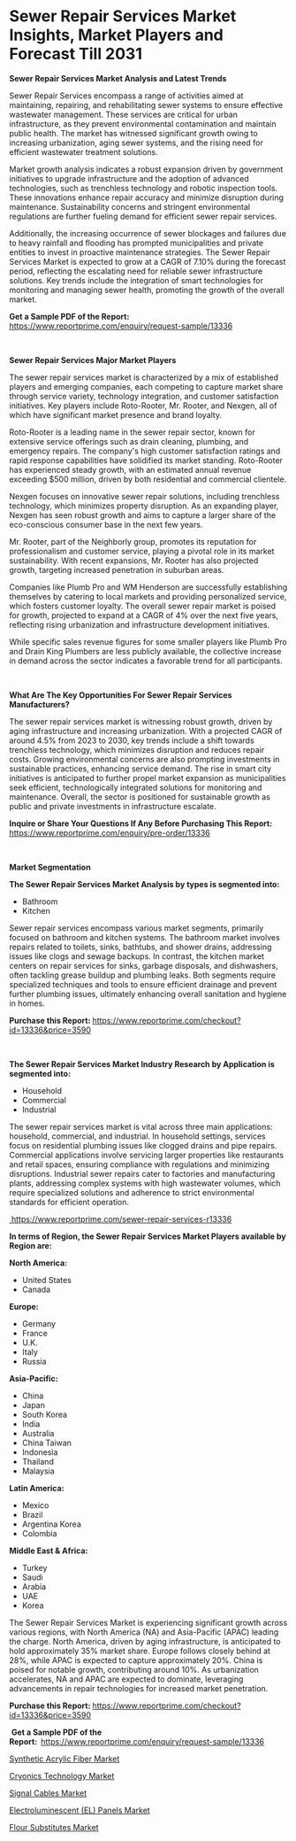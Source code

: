 <p><h1>Sewer Repair Services Market Insights, Market Players and Forecast Till 2031</h1></p><p><strong>Sewer Repair Services Market Analysis and Latest Trends</strong></p>
<p><p>Sewer Repair Services encompass a range of activities aimed at maintaining, repairing, and rehabilitating sewer systems to ensure effective wastewater management. These services are critical for urban infrastructure, as they prevent environmental contamination and maintain public health. The market has witnessed significant growth owing to increasing urbanization, aging sewer systems, and the rising need for efficient wastewater treatment solutions. </p><p>Market growth analysis indicates a robust expansion driven by government initiatives to upgrade infrastructure and the adoption of advanced technologies, such as trenchless technology and robotic inspection tools. These innovations enhance repair accuracy and minimize disruption during maintenance. Sustainability concerns and stringent environmental regulations are further fueling demand for efficient sewer repair services.</p><p>Additionally, the increasing occurrence of sewer blockages and failures due to heavy rainfall and flooding has prompted municipalities and private entities to invest in proactive maintenance strategies. The Sewer Repair Services Market is expected to grow at a CAGR of 7.10% during the forecast period, reflecting the escalating need for reliable sewer infrastructure solutions. Key trends include the integration of smart technologies for monitoring and managing sewer health, promoting the growth of the overall market.</p></p>
<p><strong>Get a Sample PDF of the Report:&nbsp;</strong> <a href="https://www.reportprime.com/enquiry/request-sample/13336">https://www.reportprime.com/enquiry/request-sample/13336</a></p>
<p>&nbsp;</p>
<p><strong>Sewer Repair Services Major Market Players</strong></p>
<p><p>The sewer repair services market is characterized by a mix of established players and emerging companies, each competing to capture market share through service variety, technology integration, and customer satisfaction initiatives. Key players include Roto-Rooter, Mr. Rooter, and Nexgen, all of which have significant market presence and brand loyalty.</p><p>Roto-Rooter is a leading name in the sewer repair sector, known for extensive service offerings such as drain cleaning, plumbing, and emergency repairs. The company's high customer satisfaction ratings and rapid response capabilities have solidified its market standing. Roto-Rooter has experienced steady growth, with an estimated annual revenue exceeding $500 million, driven by both residential and commercial clientele.</p><p>Nexgen focuses on innovative sewer repair solutions, including trenchless technology, which minimizes property disruption. As an expanding player, Nexgen has seen robust growth and aims to capture a larger share of the eco-conscious consumer base in the next few years.</p><p>Mr. Rooter, part of the Neighborly group, promotes its reputation for professionalism and customer service, playing a pivotal role in its market sustainability. With recent expansions, Mr. Rooter has also projected growth, targeting increased penetration in suburban areas.</p><p>Companies like Plumb Pro and WM Henderson are successfully establishing themselves by catering to local markets and providing personalized service, which fosters customer loyalty. The overall sewer repair market is poised for growth, projected to expand at a CAGR of 4% over the next five years, reflecting rising urbanization and infrastructure development initiatives.</p><p>While specific sales revenue figures for some smaller players like Plumb Pro and Drain King Plumbers are less publicly available, the collective increase in demand across the sector indicates a favorable trend for all participants.</p></p>
<p>&nbsp;</p>
<p><strong>What Are The Key Opportunities For Sewer Repair Services Manufacturers?</strong></p>
<p><p>The sewer repair services market is witnessing robust growth, driven by aging infrastructure and increasing urbanization. With a projected CAGR of around 4.5% from 2023 to 2030, key trends include a shift towards trenchless technology, which minimizes disruption and reduces repair costs. Growing environmental concerns are also prompting investments in sustainable practices, enhancing service demand. The rise in smart city initiatives is anticipated to further propel market expansion as municipalities seek efficient, technologically integrated solutions for monitoring and maintenance. Overall, the sector is positioned for sustainable growth as public and private investments in infrastructure escalate.</p></p>
<p><strong>Inquire or Share Your Questions If Any Before Purchasing This Report:</strong> <a href="https://www.reportprime.com/enquiry/pre-order/13336">https://www.reportprime.com/enquiry/pre-order/13336</a></p>
<p>&nbsp;</p>
<p><strong>Market Segmentation</strong></p>
<p><strong>The Sewer Repair Services Market Analysis by types is segmented into:</strong></p>
<p><ul><li>Bathroom</li><li>Kitchen</li></ul></p>
<p><p>Sewer repair services encompass various market segments, primarily focused on bathroom and kitchen systems. The bathroom market involves repairs related to toilets, sinks, bathtubs, and shower drains, addressing issues like clogs and sewage backups. In contrast, the kitchen market centers on repair services for sinks, garbage disposals, and dishwashers, often tackling grease buildup and plumbing leaks. Both segments require specialized techniques and tools to ensure efficient drainage and prevent further plumbing issues, ultimately enhancing overall sanitation and hygiene in homes.</p></p>
<p><strong>Purchase this Report:&nbsp;</strong><a href="https://www.reportprime.com/checkout?id=13336&price=3590">https://www.reportprime.com/checkout?id=13336&price=3590</a></p>
<p>&nbsp;</p>
<p><strong>The Sewer Repair Services Market Industry Research by Application is segmented into:</strong></p>
<p><ul><li>Household</li><li>Commercial</li><li>Industrial</li></ul></p>
<p><p>The sewer repair services market is vital across three main applications: household, commercial, and industrial. In household settings, services focus on residential plumbing issues like clogged drains and pipe repairs. Commercial applications involve servicing larger properties like restaurants and retail spaces, ensuring compliance with regulations and minimizing disruptions. Industrial sewer repairs cater to factories and manufacturing plants, addressing complex systems with high wastewater volumes, which require specialized solutions and adherence to strict environmental standards for efficient operation.</p></p>
<p><a href="https://www.reportprime.com/sewer-repair-services-r13336">&nbsp;https://www.reportprime.com/sewer-repair-services-r13336</a></p>
<p><strong>In terms of Region, the Sewer Repair Services Market Players available by Region are:</strong></p>
<p>
    <p> <strong> North America: </strong>
        <ul>
            <li>United States</li>
            <li>Canada</li>
        </ul>
        </p> 
    <p> <strong> Europe: </strong>
        <ul>
            <li>Germany</li>
            <li>France</li>
            <li>U.K.</li>
            <li>Italy</li>
            <li>Russia</li>
        </ul>
        </p> 
    <p> <strong> Asia-Pacific: </strong>
        <ul>
            <li>China</li>
            <li>Japan</li>
            <li>South Korea</li>
            <li>India</li>
            <li>Australia</li>
            <li>China Taiwan</li>
            <li>Indonesia</li>
            <li>Thailand</li>
            <li>Malaysia</li>
        </ul>
        </p> 
    <p> <strong> Latin America: </strong>
        <ul>
            <li>Mexico</li>
            <li>Brazil</li>
            <li>Argentina Korea</li>
            <li>Colombia</li>
        </ul>
        </p> 
    <p> <strong> Middle East & Africa: </strong>
        <ul>
            <li>Turkey</li>
            <li>Saudi</li>
            <li>Arabia</li>
            <li>UAE</li>
            <li>Korea</li>
        </ul>
    </p>
    </p>
<p><p>The Sewer Repair Services Market is experiencing significant growth across various regions, with North America (NA) and Asia-Pacific (APAC) leading the charge. North America, driven by aging infrastructure, is anticipated to hold approximately 35% market share. Europe follows closely behind at 28%, while APAC is expected to capture approximately 20%. China is poised for notable growth, contributing around 10%. As urbanization accelerates, NA and APAC are expected to dominate, leveraging advancements in repair technologies for increased market penetration.</p></p>
<p><strong>Purchase this Report: </strong><a href="https://www.reportprime.com/checkout?id=13336&price=3590">https://www.reportprime.com/checkout?id=13336&price=3590</a></p>
<p>&nbsp;<strong>Get a Sample PDF of the Report:&nbsp;&nbsp;</strong><a href="https://www.reportprime.com/enquiry/request-sample/13336">https://www.reportprime.com/enquiry/request-sample/13336</a></p>
<p><strong></strong></p>
<p><p><a href="https://www.linkedin.com/pulse/comprehensive-analysis-global-synthetic-acrylic-fiber-market-hzdhc?trackingId=kn0JrT3%2FSvOp2abX5WWdng%3D%3D">Synthetic Acrylic Fiber Market</a></p><p><a href="https://medium.com/@gwendolynbruen/the-cryonics-technology-market-prioritizes-cost-control-and-efficiency-enhancement-393123357aa5">Cryonics Technology Market</a></p><p><a href="https://issuu.com/reportprime-2/docs/signal-cables-market-size-2030.pptx_8d386cfb8566f3">Signal Cables Market</a></p><p><a href="https://issuu.com/reportprime-2/docs/electroluminescent-el-panels-market_38f43276df6d95">Electroluminescent (EL) Panels Market</a></p><p><a href="https://www.linkedin.com/pulse/flour-substitutes-market-industry-landscape-growth-trajectories-vgpac?trackingId=UUBhZugFSu%2BsFdFXQ5f9Lg%3D%3D">Flour Substitutes Market</a></p></p>